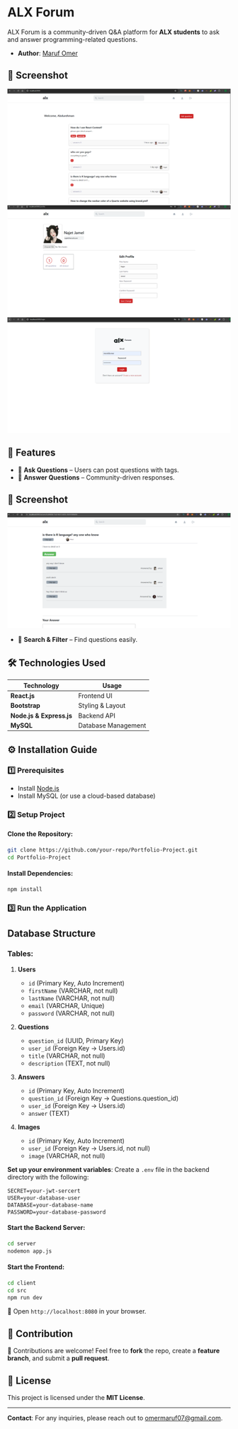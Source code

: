 # ALX Forum

ALX Forum is a community-driven Q&A platform for **ALX students** to ask and answer programming-related questions.

- **Author**: [Maruf Omer](https://linkedin.com/in/maruf-omer-b320392b3)

## 📸 Screenshot
![Home Page](image/home%20page.png)
![Profile Page](image/profile%20page.png)
![Login Page](image/login%20page.png)

## 🚀 Features
- 📝 **Ask Questions** – Users can post questions with tags.
- 💬 **Answer Questions** – Community-driven responses.
## 📸 Screenshot
![Home Page](image/Answer%20page.png)
- 🔎 **Search & Filter** – Find questions easily.

## 🛠 Technologies Used
| Technology  | Usage |
|------------|----------------------|
| **React.js** | Frontend UI |
| **Bootstrap** | Styling & Layout |
| **Node.js & Express.js** | Backend API |
| **MySQL** | Database Management |

## ⚙️ Installation Guide

### **1️⃣ Prerequisites**
- Install [Node.js](https://nodejs.org/)
- Install MySQL (or use a cloud-based database)

### **2️⃣ Setup Project**
#### Clone the Repository:
```sh
git clone https://github.com/your-repo/Portfolio-Project.git
cd Portfolio-Project
```

#### Install Dependencies:
```sh
npm install
```

### **3️⃣ Run the Application**

## Database Structure
### Tables:
1. **Users**
   - `id` (Primary Key, Auto Increment)
   - `firstName` (VARCHAR, not null)
   - `lastName` (VARCHAR, not null)
   - `email` (VARCHAR, Unique)
   - `password` (VARCHAR, not null)

2. **Questions**
   - `question_id` (UUID, Primary Key)
   - `user_id` (Foreign Key → Users.id)
   - `title` (VARCHAR, not null)
   - `description` (TEXT, not null)

3. **Answers**
   - `id` (Primary Key, Auto Increment)
   - `question_id` (Foreign Key → Questions.question_id)
   - `user_id` (Foreign Key → Users.id)
   - `answer` (TEXT)

4. **Images**
   - `id` (Primary Key, Auto Increment)
   - `user_id` (Foreign Key → Users.id, not null)
   - `image` (VARCHAR, not null)


**Set up your environment variables**:
Create a `.env` file in the backend directory with the following:

```env
SECRET=your-jwt-sercert
USER=your-database-user
DATABASE=your-database-name
PASSWORD=your-database-password
```

#### Start the Backend Server:
```sh
cd server
nodemon app.js
```

#### Start the Frontend:
```sh
cd client
cd src
npm run dev
```

🔗 Open `http://localhost:8080` in your browser.

## 📌 Contribution
🚀 Contributions are welcome! Feel free to **fork** the repo, create a **feature branch**, and submit a **pull request**.

## 📜 License
This project is licensed under the **MIT License**.

---

**Contact**: For any inquiries, please reach out to [omermaruf07@gmail.com](omermaruf07@gmail.com).
